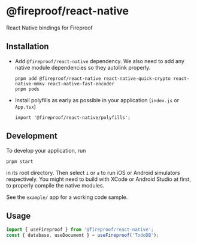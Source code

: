 # @fireproof/react-native

React Native bindings for Fireproof

## Installation

* Add `@fireproof/react-native` dependency. We also need to add any native module dependencies so they autolink properly.

      pnpm add @fireproof/react-native react-native-quick-crypto react-native-mmkv react-native-fast-encoder
      pnpm pods

* Install polyfills as early as possible in your application (`index.js` or `App.tsx`)

      import '@fireproof/react-native/polyfills';

## Development

To develop your application, run

    pnpm start

in its root directory. Then select `i` or `a` to run iOS or Android simulators respectively. You might need to build with XCode or Android Studio at first, to properly compile the native modules.

See the `example/` app for a working code sample.

## Usage
```js
import { useFireproof } from '@fireproof/react-native';
const { database, useDocument } = useFireproof('TodoDB');
```
